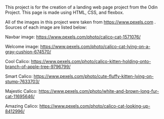 This project is for the creation of a landing web page project from the Odin Project. This page is made using HTML, CSS, and flexbox.

All of the images in this project were taken from https://www.pexels.com . Sources of each image are listed below:

Navbar image: https://www.pexels.com/photo/calico-cat-1571076/

Welcome image: https://www.pexels.com/photo/calico-cat-lying-on-a-gray-cushion-674570/

Cool Calico: https://www.pexels.com/photo/calico-kitten-holding-onto-branch-of-apple-tree-9796799/

Smart Calico: https://www.pexels.com/photo/cute-fluffy-kitten-lying-on-stump-7633703/

Majestic Calico: https://www.pexels.com/photo/white-and-brown-long-fur-cat-11695646/

Amazing Calico: https://www.pexels.com/photo/calico-cat-looking-up-8412996/